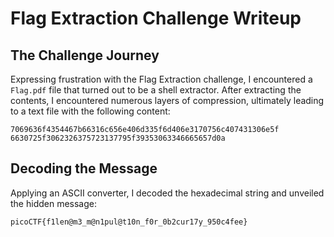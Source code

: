 # Flag Extraction Challenge Writeup

## The Challenge Journey

Expressing frustration with the Flag Extraction challenge, I encountered a `Flag.pdf` file that turned out to be a shell extractor. After extracting the contents, I encountered numerous layers of compression, ultimately leading to a text file with the following content:

`7069636f4354467b66316c656e406d335f6d406e3170756c407431306e5f`
`6630725f3062326375723137795f39353063346665657d0a`


## Decoding the Message

Applying an ASCII converter, I decoded the hexadecimal string and unveiled the hidden message:

`picoCTF{f1len@m3_m@n1pul@t10n_f0r_0b2cur17y_950c4fee}`